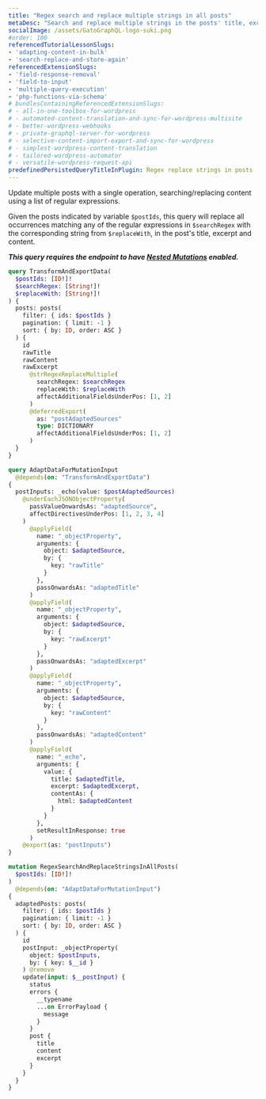 ```yaml
---
title: "Regex search and replace multiple strings in all posts"
metaDesc: "Search and replace multiple strings in the posts' title, excerpt and content"
socialImage: /assets/GatoGraphQL-logo-suki.png
#order: 100
referencedTutorialLessonSlugs:
- 'adapting-content-in-bulk'
- 'search-replace-and-store-again'
referencedExtensionSlugs:
- 'field-response-removal'
- 'field-to-input'
- 'multiple-query-execution'
- 'php-functions-via-schema'
# bundlesContainingReferencedExtensionSlugs:
# - all-in-one-toolbox-for-wordpress
# - automated-content-translation-and-sync-for-wordpress-multisite
# - better-wordpress-webhooks
# - private-graphql-server-for-wordpress
# - selective-content-import-export-and-sync-for-wordpress
# - simplest-wordpress-content-translation
# - tailored-wordpress-automator
# - versatile-wordpress-request-api
predefinedPersistedQueryTitleInPlugin: Regex replace strings in posts
---
```


Update multiple posts with a single operation, searching/replacing content using a list of regular expressions.

Given the posts indicated by variable `$postIds`, this query will replace all occurrences matching any of the regular expressions in `$searchRegex` with the corresponding string from `$replaceWith`, in the post's title, excerpt and content.

**_This query requires the endpoint to have [Nested Mutations](https://gatographql.com/guides/schema/using-nested-mutations/) enabled._**

```graphql
query TransformAndExportData(
  $postIds: [ID!]!
  $searchRegex: [String!]!
  $replaceWith: [String!]!
) {
  posts: posts(
    filter: { ids: $postIds }
    pagination: { limit: -1 }
    sort: { by: ID, order: ASC }
  ) {
    id
    rawTitle
    rawContent
    rawExcerpt
      @strRegexReplaceMultiple(
        searchRegex: $searchRegex
        replaceWith: $replaceWith
        affectAdditionalFieldsUnderPos: [1, 2]
      )
      @deferredExport(
        as: "postAdaptedSources"
        type: DICTIONARY
        affectAdditionalFieldsUnderPos: [1, 2]
      )
  }
}

query AdaptDataForMutationInput
  @depends(on: "TransformAndExportData")
{
  postInputs: _echo(value: $postAdaptedSources)
    @underEachJSONObjectProperty(
      passValueOnwardsAs: "adaptedSource",
      affectDirectivesUnderPos: [1, 2, 3, 4]
    )
      @applyField(
        name: "_objectProperty",
        arguments: {
          object: $adaptedSource,
          by: {
            key: "rawTitle"
          }
        },
        passOnwardsAs: "adaptedTitle"
      )
      @applyField(
        name: "_objectProperty",
        arguments: {
          object: $adaptedSource,
          by: {
            key: "rawExcerpt"
          }
        },
        passOnwardsAs: "adaptedExcerpt"
      )
      @applyField(
        name: "_objectProperty",
        arguments: {
          object: $adaptedSource,
          by: {
            key: "rawContent"
          }
        },
        passOnwardsAs: "adaptedContent"
      )
      @applyField(
        name: "_echo",
        arguments: {
          value: {
            title: $adaptedTitle,
            excerpt: $adaptedExcerpt,
            contentAs: {
              html: $adaptedContent
            }
          }
        },
        setResultInResponse: true
      )
    @export(as: "postInputs")
}

mutation RegexSearchAndReplaceStringsInAllPosts(
  $postIds: [ID!]!
)
  @depends(on: "AdaptDataForMutationInput")
{
  adaptedPosts: posts(
    filter: { ids: $postIds }
    pagination: { limit: -1 }
    sort: { by: ID, order: ASC }
  ) {
    id
    postInput: _objectProperty(
      object: $postInputs,
      by: { key: $__id }
    ) @remove
    update(input: $__postInput) {
      status
      errors {
        __typename
        ...on ErrorPayload {
          message
        }
      }
      post {
        title
        content
        excerpt
      }
    }
  }
}
```
